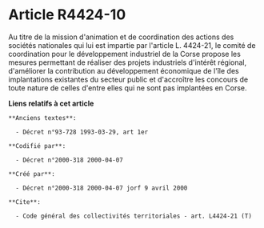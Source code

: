 # Article R4424-10

Au titre de la mission d'animation et de coordination des actions des sociétés nationales qui lui est impartie par l'article
L. 4424-21, le comité de coordination pour le développement industriel de la Corse propose les mesures permettant de réaliser
des projets industriels d'intérêt régional, d'améliorer la contribution au développement économique de l'île des
implantations existantes du secteur public et d'accroître les concours de toute nature de celles d'entre elles qui ne sont
pas implantées en Corse.

**Liens relatifs à cet article**

	**Anciens textes**:

	  - Décret n°93-728 1993-03-29, art 1er

	**Codifié par**:

	  - Décret n°2000-318 2000-04-07

	**Créé par**:

	  - Décret n°2000-318 2000-04-07 jorf 9 avril 2000

	**Cite**:

	  - Code général des collectivités territoriales - art. L4424-21 (T)
